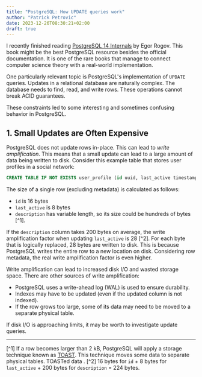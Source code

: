 ```yaml
---
title: "PostgreSQL: How UPDATE queries work"
author: "Patrick Petrovic"
date: 2023-12-26T08:30:21+02:00
draft: true
---
```


I recently finished reading [PostgreSQL 14 Internals](https://postgrespro.com/community/books/internals) by Egor Rogov.
This book might be the best PostgreSQL resource besides the official documentation.
It is one of the rare books that manage to connect computer science theory with a real-world implementation.

One particularly relevant topic is PostgreSQL's implementation of `UPDATE` queries.
Updates in a relational database are naturally complex.
The database needs to find, read, and write rows.
These operations cannot break ACID guarantees.

These constraints led to some interesting and sometimes confusing behavior in PostgreSQL.

## 1. Small Updates are Often Expensive

PostgreSQL does not update rows in-place.
This can lead to *write amplification*.
This means that a small update can lead to a large amount of data being written to disk.
Consider this example table that stores user profiles in a social network:

```sql
CREATE TABLE IF NOT EXISTS user_profile (id uuid, last_active timestamptz, description text);
```

The size of a single row (excluding metadata) is calculated as follows:
* `id` is 16 bytes
* `last_active` is 8 bytes
* `description` has variable length, so its size could be hundreds of bytes [^1].

If the `description` column takes 200 bytes on average, the write amplification factor when updating `last_active` is 28 [^2].
For each byte that is logically replaced, 28 bytes are written to disk.
This is because PostgreSQL writes the entire row to a new location on disk.
Considering row metadata, the real write amplification factor is even higher.

Write amplification can lead to increased disk I/O and wasted storage space.
There are other sources of write amplification:
* PostgreSQL uses a write-ahead log (WAL) is used to ensure durability.
* Indexes may have to be updated (even if the updated column is not indexed).
* If the row grows too large, some of its data may need to be moved to a separate physical table.

If disk I/O is approaching limits, it may be worth to investigate update queries.

---

[^1] If a row becomes larger than 2 kB, PostgreSQL will apply a storage technique known as [TOAST](https://www.postgresql.org/docs/current/storage-toast.html).
This technique moves some data to separate physical tables.
TOASTed data .
[^2] 16 bytes for `id` + 8 bytes for `last_active` + 200 bytes for `description` = 224 bytes.
